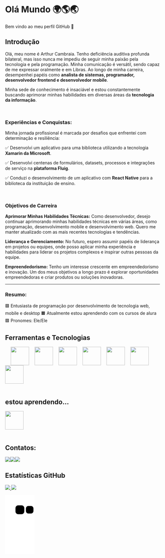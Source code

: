 <h1>Olá Mundo 🌍🌎🌏</h1>
<p>Bem vindo ao meu perfil GitHub 👋</p>
<h2>Introdução</h2>
<p>Olá, meu nome é Arthur Cambraia. Tenho deficiência auditiva profunda bilateral, mas isso nunca me impediu de seguir minha paixão pela tecnologia e pela programação. Minha comunicação é versátil, sendo capaz de me expressar oralmente e em Libras. Ao longo de minha carreira, desempenhei papéis como <strong>analista de sistemas, programador, desenvolvedor frontend e desenvolvedor mobile</strong>.</p>
<p>Minha sede de conhecimento é insaciável e estou constantemente buscando aprimorar minhas habilidades em diversas áreas da <strong>tecnologia da informação</strong>.</p>
<br>
<h3>Experiências e Conquistas:</h3>
<p>Minha jornada profissional é marcada por desafios que enfrentei com determinação e resiliência:</p>
<p>✅ Desenvolvi um aplicativo para uma biblioteca utilizando a tecnologia <strong>Xamarin da Microsoft</strong>.</p>
<p>✅ Desenvolvi centenas de formulários, datasets, processos e integrações de serviço na <strong>plataforma Fluig</strong>.</p>
<p>✅ Conduzi o desenvolvimento de um aplicativo com <strong>React Native</strong> para a biblioteca da instituição de ensino.</p>
<br>
<h3>Objetivos de Carreira</h3>
<p><strong>Aprimorar Minhas Habilidades Técnicas:</strong> Como desenvolvedor, desejo continuar aprimorando minhas habilidades técnicas em várias áreas, como programação, desenvolvimento mobile e desenvolvimento web. Quero me manter atualizado com as mais recentes tecnologias e tendências.</p>
<p><strong>Liderança e Gerenciamento:</strong> No futuro, espero assumir papéis de liderança em projetos ou equipes, onde posso aplicar minha experiência e habilidades para liderar os projetos complexos e inspirar outras pessoas da equipe.</p>
<p><strong>Empreendedorismo:</strong> Tenho um interesse crescente em empreendedorismo e inovação. Um dos meus objetivos a longo prazo é explorar oportunidades empreendedoras e criar produtos ou soluções inovadoras.</p>
<hr>
<h3>Resumo:</h3>

🟩 Entusiasta de programação por desenvolvimento de tecnologia web, mobile e desktop
🟧 Atualmente estou aprendendo com os cursos de alura
🟪 Pronomes: Ele/Ele
<br>

## Ferramentas e Tecnologias

<div style="display:flex; flex-direction: row; flex-wrap: wrap;">
  &ensp;
  &ensp;
  <img src="https://cdn.jsdelivr.net/gh/devicons/devicon/icons/vscode/vscode-original-wordmark.svg" width="60" height="60"/>
  &ensp;
  &ensp;
  <img src="https://cdn.jsdelivr.net/gh/devicons/devicon/icons/html5/html5-plain-wordmark.svg" width="60" height="60" />
  &ensp;
  &ensp;
  <img src="https://cdn.jsdelivr.net/gh/devicons/devicon/icons/css3/css3-plain-wordmark.svg" width="60" height="60" />
  &ensp;
  &ensp;
  <img src="https://cdn.jsdelivr.net/gh/devicons/devicon/icons/javascript/javascript-original.svg" width="60" height="60" />
  &ensp;
  &ensp;
  <img src="https://cdn.jsdelivr.net/gh/devicons/devicon/icons/nodejs/nodejs-plain-wordmark.svg" width="60" height="60" /> 
  &ensp;
  &ensp;
  <img src="https://cdn.jsdelivr.net/gh/devicons/devicon/icons/github/github-original.svg" width="60" height="60" />
  &ensp;
  &ensp;
  <img src="https://cdn.jsdelivr.net/gh/devicons/devicon/icons/git/git-original.svg" width="60" height="60" />
  &ensp;
  &ensp;
</div>
<br>

## estou aprendendo...

<div style="display:flex; flex-direction: row; flex-wrap: wrap; gap: 1rem;">
  <img src="https://cdn.jsdelivr.net/gh/devicons/devicon/icons/ubuntu/ubuntu-plain.svg" width="60" height="60"/>
</div>
<br>

## Contatos:

<div style="display:flex; flex-direction: row; flex-wrap: wrap;">
  <a href="https://www.youtube.com/@arthurvieira630" target="_blank"><img loading="lazy" src="https://img.shields.io/badge/YouTube-FF0000?style=for-the-badge&logo=youtube&logoColor=white" target="_blank"></a>
  <a href = "mailto:arthur10vieira@gmail.com"><img loading="lazy" src="https://img.shields.io/badge/Gmail-D14836?style=for-the-badge&logo=gmail&logoColor=white" target="_blank"></a>
  <a href="https://www.linkedin.com/in/arthur-vieira-cambraia" target="_blank"><img loading="lazy" src="https://img.shields.io/badge/-LinkedIn-%230077B5?style=for-the-badge&logo=linkedin&logoColor=white" target="_blank"></a>   
</div>


## Estatísticas GitHub

<div>
  <a href="https://github.com/arthur10vieira">
  <img loading="lazy" height="160em" src="https://github-readme-stats.vercel.app/api/top-langs/?username=arthur10vieira&layout=compact&langs_count=7&theme=dracula"/>
  <img loading="lazy" height="160em" src="https://github-readme-stats.vercel.app/api?username=arthur10vieira&show_icons=true&theme=dracula&include_all_commits=true&count_private=true"/>
</div>

![Snake animation](https://github.com/arthur10vieira/arthur10vieira/blob/output/github-contribution-grid-snake.svg)
